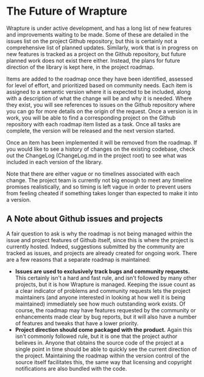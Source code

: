 # The Future of Wrapture

Wrapture is under active development, and has a long list of new features and improvements waiting to be made. Some of these are detailed in the issues list on the project Github repository, but this is certainly not a comprehensive list of planned updates. Similarly, work that is in progress on new features is tracked as a project on the Github repository, but future planned work does not exist there either. Instead, the plans for future direction of the library is kept here, in the project roadmap.

Items are added to the roadmap once they have been identified, assessed for level of effort, and prioritized based on community needs. Each item is assigned to a semantic version where it is expected to be included, along with a description of what the change will be and why it is needed. Where they exist, you will see references to issues on the Github repository where you can go for more details on the origin of the request. Once a version is in work, you will be able to find a corresponding project on the Github repository with each roadmap item listed as a task. Once all tasks are complete, the version will be released and the next version started.

Once an item has been implemented it will be removed from the roadmap. If you would like to see a history of changes on the existing codebase, check out the ChangeLog (ChangeLog.md in the project root) to see what was included in each version of the library.

Note that there are either vague or no timelines associated with each change. The project team is currently not big enough to meet any timeline promises realistically, and so timing is left vague in order to prevent users from feeling cheated if something takes longer than expected to make it into a version.

## A Note about Github issues and projects

A fair question to ask is why the roadmap is not being managed within the issue and project features of Github itself, since this is where the project is currently hosted. Indeed, suggestions submitted by the community are tracked as issues, and projects are already created for ongoing work. There are a few reasons that a separate roadmap is maintained:
 * **Issues are used to exclusively track bugs and community requests.**
   This certainly isn't a hard and fast rule, and isn't followed by many other projects, but it is how Wrapture is managed. Keeping the issue count as a clear indicator of problems and community requests lets the project maintainers (and anyone interested in looking at how well it is being maintained) immediately see how much outstanding work exists. Of course, the roadmap may have features requested by the community or enhancements made clear by bug reports, but it will also have a number of features and tweaks that have a lower priority.
 * **Project direction should come packaged with the product.**
   Again this isn't commonly followed rule, but it is one that the project author believes in. Anyone that obtains the source code of the project at a single point in time should be able to quickly see the current direction of the project. Maintaining the roadmap within the version control of the source itself facilitates this, the same way that licensing and copyright notifications are also bundled with the code.
